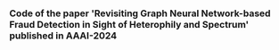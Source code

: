 ### Code of the paper 'Revisiting Graph Neural Network-based Fraud Detection in Sight of Heterophily and Spectrum' published in AAAI-2024
